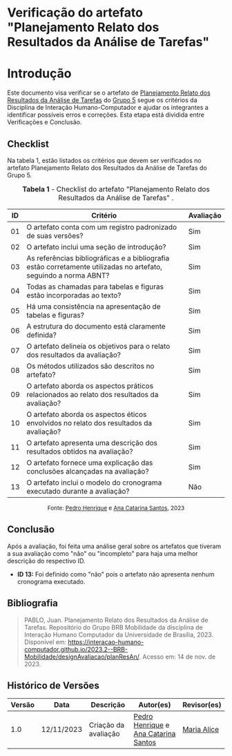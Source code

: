 # Verificação do artefato "Planejamento Relato dos Resultados da Análise de Tarefas"

# Introdução

Este documento visa verificar se o artefato de [Planejamento Relato dos Resultados da Análise de Tarefas](https://interacao-humano-computador.github.io/2023.2--BRB-Mobilidade/designAvaliacao/planResAn/) do [Grupo 5](https://github.com/Interacao-Humano-Computador/2023.2--BRB-Mobilidade) segue os critérios da Disciplina de Interação Humano-Computador e ajudar os integrantes a identificar possíveis erros e correções. Esta etapa está dividida entre Verificações e Conclusão.

## Checklist

Na tabela 1, estão listados os critérios que devem ser verificados no artefato Planejamento Relato dos Resultados da Análise de Tarefas do Grupo 5.

<font size="3"><p style="text-align: center"><b>Tabela 1</b> - Checklist do artefato "Planejamento Relato dos Resultados da Análise de Tarefas" . </p></font>

| ID  | Critério                                                                                                         | Avaliação |
| --- | ---------------------------------------------------------------------------------------------------------------- | --------- |
| 01  | O artefato conta com um registro padronizado de suas versões?                                                    | Sim       |
| 02  | O artefato inclui uma seção de introdução?                                                                       | Sim       |
| 03  | As referências bibliográficas e a bibliografia estão corretamente utilizadas no artefato, seguindo a norma ABNT? | Sim       |
| 04  | Todas as chamadas para tabelas e figuras estão incorporadas ao texto?                                            | Sim       |
| 05  | Há uma consistência na apresentação de tabelas e figuras?                                                        | Sim       |
| 06  | A estrutura do documento está claramente definida?                                                               | Sim       |
| 07  | O artefato delineia os objetivos para o relato dos resultados da avaliação?                                      | Sim       |
| 08  | Os métodos utilizados são descritos no artefato?                                                                 | Sim       |
| 09  | O artefato aborda os aspectos práticos relacionados ao relato dos resultados da avaliação?                       | Sim       |
| 10  | O artefato aborda os aspectos éticos envolvidos no relato dos resultados da avaliação?                           | Sim       |
| 11  | O artefato apresenta uma descrição dos resultados obtidos na avaliação?                                          | Sim       |
| 12  | O artefato fornece uma explicação das conclusões alcançadas na avaliação?                                        | Sim       |
| 13  | O artefato inclui o modelo do cronograma executado durante a avaliação?                                          | Não       |

<font size="2"><p style="text-align: center">Fonte: [Pedro Henrique](https://github.com/pedro-hsf) e [Ana Catarina Santos](https://github.com/an4catarina), 2023</p></font>

## Conclusão

Após a avaliação, foi feita uma análise geral sobre os artefatos que tiveram a sua avaliação como "não" ou "incompleto" para haja uma melhor descrição do respectivo ID.

- **ID 13:** Foi definido como "não" pois o artefato não apresenta nenhum cronograma executado.

## Bibliografia

> PABLO, Juan. Planejamento Relato dos Resultados da Análise de Tarefas. Repositório do Grupo BRB Mobilidade da disciplina de Interação Humano Computador da Universidade de Brasília, 2023. Disponível em: <https://interacao-humano-computador.github.io/2023.2--BRB-Mobilidade/designAvaliacao/planResAn/>. Acesso em: 14 de nov. de 2023.

## Histórico de Versões

| Versão | Data       | Descrição            | Autor(es)                                                                                              | Revisor(es)                               |
| ------ | ---------- | -------------------- | ------------------------------------------------------------------------------------------------------ | ----------------------------------------- |
| 1.0    | 12/11/2023 | Criação da avaliação | [Pedro Henrique](https://github.com/pedro-hsf) e [Ana Catarina Santos](https://github.com/an4catarina) | [Maria Alice](https://github.com/Maliz30) |
